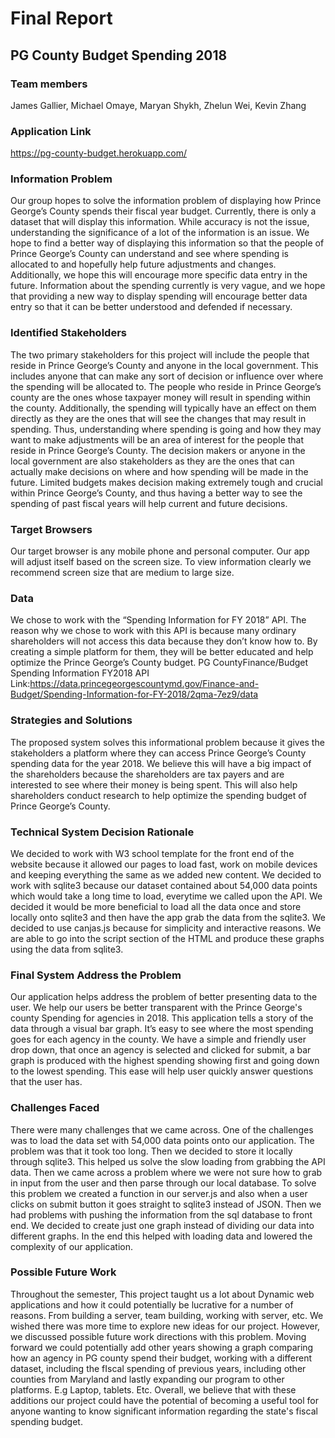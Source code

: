 # Final Report
## PG County Budget Spending 2018

### Team members
James Gallier, Michael Omaye, Maryan Shykh, Zhelun Wei, Kevin Zhang

### Application Link
https://pg-county-budget.herokuapp.com/


### Information Problem
Our group hopes to solve the information problem of displaying how Prince George’s County spends their fiscal year budget. Currently, there is only a dataset that will display this information. While accuracy is not the issue, understanding the significance of a lot of the information is an issue. We hope to find a better way of displaying this information so that the people of Prince George’s County can understand and see where spending is allocated to and hopefully help future adjustments and changes. Additionally, we hope this will encourage more specific data entry in the future. Information about the spending currently is very vague, and we hope that providing a new way to display spending will encourage better data entry so that it can be better understood and defended if necessary.

### Identified Stakeholders
The two primary stakeholders for this project will include the people that reside in Prince George’s County and anyone in the local government. This includes anyone that can make any sort of decision or influence over where the spending will be allocated to. The people who reside in Prince George’s county are the ones whose taxpayer money will result in spending within the county. Additionally, the spending will typically have an effect on them directly as they are the ones that will see the changes that may result in spending. Thus, understanding where spending is going and how they may want to make adjustments will be an area of interest for the people that reside in Prince George’s County. The decision makers or anyone in the local government are also stakeholders as they are the ones that can actually make decisions on where and how spending will be made in the future. Limited budgets makes decision making extremely tough and crucial within Prince George’s County, and thus having a better way to see the spending of past fiscal years will help current and future decisions.


### Target Browsers
Our target browser is any mobile phone and personal computer. Our app will adjust itself based on the screen size. To view information clearly we recommend screen size that are medium to large size.

### Data
We chose to work with the “Spending Information for FY 2018” API. The reason why we chose to work with this API is because many ordinary shareholders will not access this data because they don’t know how to. By creating a simple platform for them, they will be better educated and help optimize the Prince George’s County budget. PG County ​Finance/Budget​ Spending Information FY2018 API 
Link:https://data.princegeorgescountymd.gov/Finance-and-Budget/Spending-Information-for-FY-2018/2qma-7ez9/data


### Strategies and Solutions
The proposed system solves this informational problem because it gives the stakeholders a platform where they can access Prince George’s County spending data for the year 2018. We believe this will have a big impact of the shareholders because the shareholders are tax payers and are interested to see where their money is being spent. This will also help shareholders conduct research to help optimize the spending budget of Prince George’s County.

### Technical System Decision Rationale
We decided to work with W3 school template for the front end of the website because it allowed our pages to load fast, work on mobile devices and keeping everything the same as we added new content. We decided to work with sqlite3 because our dataset contained about 54,000 data points which would take a long time to load, everytime we called upon the API. We decided it would be more beneficial to load all the data once and store locally onto sqlite3 and then have the app grab the data from the sqlite3. We decided to use canjas.js because for simplicity and interactive reasons. We are able to go into the script section of the HTML and produce these graphs using the data from sqlite3.

### Final System Address the Problem
Our application helps address the problem of better presenting data to the user. We help our users be better transparent with the Prince George's county Spending for agencies in 2018. This application tells a story of the data through a visual bar graph. It’s easy to see where the most spending goes for each agency in the county. We have a simple and friendly user drop down, that once an agency is selected and clicked for submit, a bar graph is produced with the highest spending showing first and going down to the lowest spending. This ease will help user quickly answer questions that the user has.

### Challenges Faced
There were many challenges that we came across. One of the challenges was to load the data set with 54,000 data points onto our application. The problem was that it took too long. Then we decided to store it locally through sqlite3. This helped us solve the slow loading from grabbing the API data. Then we came across a problem where we were not sure how to grab in input from the user and then parse through our local database. To solve this problem we created a function in our server.js and also when a user clicks on submit button it goes straight to sqlite3 instead of JSON. Then we had problems with pushing the information from the sql database to front end. We decided to create just one graph instead of dividing our data into different graphs. In the end this helped with loading data and lowered the complexity of our application.

### Possible Future Work
Throughout the semester, This project taught us a lot about Dynamic web applications and how it could potentially be lucrative for a number of reasons. From building a server, team building, working with server, etc. We wished there was more time to explore new ideas for our project. However, we discussed possible future work directions with this problem. Moving forward we could potentially add other years showing a graph comparing how an agency in PG county spend their budget, working with a different dataset, including the fIscal spending of previous years, including other counties from Maryland and lastly expanding our program to other platforms. E.g Laptop, tablets. Etc. Overall, we believe that with these additions our project  could have the potential of becoming a useful tool for anyone wanting to know significant information regarding the state's fiscal spending budget.
